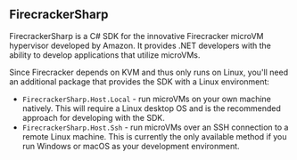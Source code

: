 ## FirecrackerSharp

FirecrackerSharp is a C# SDK for the innovative Firecracker microVM hypervisor developed by Amazon. It provides
.NET developers with the ability to develop applications that utilize microVMs.

Since Firecracker depends on KVM and thus only runs on Linux, you'll need an additional package that provides the SDK
with a Linux environment:

- `FirecrackerSharp.Host.Local` - run microVMs on your own machine natively. This will require a Linux desktop OS and is
  the recommended approach for developing with the SDK.
- `FirecrackerSharp.Host.Ssh` - run microVMs over an SSH connection to a remote Linux machine. This is currently the
  only available method if you run Windows or macOS as your development environment.
